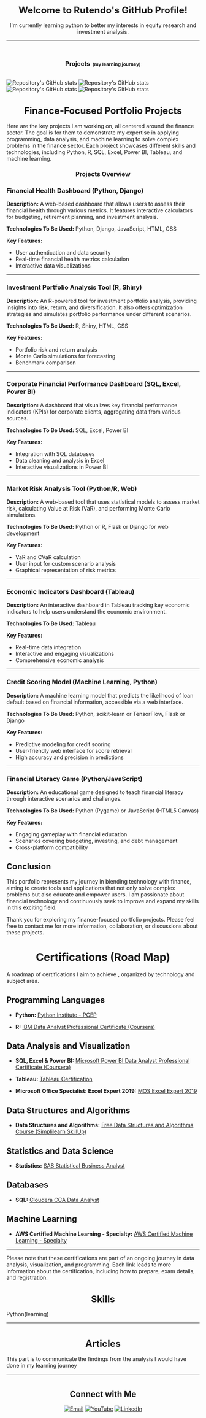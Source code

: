 <h1 align="center" style="font-size:24px;">Welcome to Rutendo's GitHub Profile!</h1>
<p align="center">I'm currently learning python to better my interests in equity research and investment analysis.</p>
<hr>
<h1 align="center">

  <span style="font-size: 16px;">Projects</span>
  <small style="font-size: 12px;">(my learning journey)</small>
</h1>


![Repository's GitHub stats](https://github-readme-stats.vercel.app/api/pin/?username=rutendofortunate&repo=Fundamental-Python-Basics
)
![Repository's GitHub stats](https://github-readme-stats.vercel.app/api/pin/?username=rutendofortunate&repo=Learning-Matplotlib-1
)
![Repository's GitHub stats](https://github-readme-stats.vercel.app/api/pin/?username=rutendofortunate&repo=Learning-Matplotlib-2
)
![Repository's GitHub stats](https://github-readme-stats.vercel.app/api/pin/?username=rutendofortunate&repo=Financial-Modelling
)


<h1 align="center" style="font-size:24px;">Finance-Focused Portfolio Projects</h1>

Here are the key projects I am working on, all centered around the finance sector. The goal is for them to demonstrate my expertise in applying programming, data analysis, and machine learning to solve complex problems in the finance sector. Each project showcases different skills and technologies, including Python, R, SQL, Excel, Power BI, Tableau, and machine learning.

<h1 align="center" style="font-size:16px;">Projects Overview</h1>

### Financial Health Dashboard (Python, Django)

**Description:** A web-based dashboard that allows users to assess their financial health through various metrics. It features interactive calculators for budgeting, retirement planning, and investment analysis.

**Technologies To Be Used:** Python, Django, JavaScript, HTML, CSS

**Key Features:**
- User authentication and data security
- Real-time financial health metrics calculation
- Interactive data visualizations

---

### Investment Portfolio Analysis Tool (R, Shiny)

**Description:** An R-powered tool for investment portfolio analysis, providing insights into risk, return, and diversification. It also offers optimization strategies and simulates portfolio performance under different scenarios.

**Technologies To Be Used:** R, Shiny, HTML, CSS

**Key Features:**
- Portfolio risk and return analysis
- Monte Carlo simulations for forecasting
- Benchmark comparison

---

### Corporate Financial Performance Dashboard (SQL, Excel, Power BI)

**Description:** A dashboard that visualizes key financial performance indicators (KPIs) for corporate clients, aggregating data from various sources.

**Technologies To Be Used:** SQL, Excel, Power BI

**Key Features:**
- Integration with SQL databases
- Data cleaning and analysis in Excel
- Interactive visualizations in Power BI

---

### Market Risk Analysis Tool (Python/R, Web)

**Description:** A web-based tool that uses statistical models to assess market risk, calculating Value at Risk (VaR), and performing Monte Carlo simulations.

**Technologies To Be Used:** Python or R, Flask or Django for web development

**Key Features:**
- VaR and CVaR calculation
- User input for custom scenario analysis
- Graphical representation of risk metrics

---

### Economic Indicators Dashboard (Tableau)

**Description:** An interactive dashboard in Tableau tracking key economic indicators to help users understand the economic environment.

**Technologies To Be Used:** Tableau

**Key Features:**
- Real-time data integration
- Interactive and engaging visualizations
- Comprehensive economic analysis

---

### Credit Scoring Model (Machine Learning, Python)

**Description:** A machine learning model that predicts the likelihood of loan default based on financial information, accessible via a web interface.

**Technologies To Be Used:** Python, scikit-learn or TensorFlow, Flask or Django

**Key Features:**
- Predictive modeling for credit scoring
- User-friendly web interface for score retrieval
- High accuracy and precision in predictions

---

### Financial Literacy Game (Python/JavaScript)

**Description:** An educational game designed to teach financial literacy through interactive scenarios and challenges.

**Technologies To Be Used:** Python (Pygame) or JavaScript (HTML5 Canvas)

**Key Features:**
- Engaging gameplay with financial education
- Scenarios covering budgeting, investing, and debt management
- Cross-platform compatibility

## Conclusion

This portfolio represents my journey in blending technology with finance, aiming to create tools and applications that not only solve complex problems but also educate and empower users. I am passionate about financial technology and continuously seek to improve and expand my skills in this exciting field.

Thank you for exploring my finance-focused portfolio projects. Please feel free to contact me for more information, collaboration, or discussions about these projects.



# <h1 align="center"> Certifications (Road Map) </h1>

A roadmap of certifications I aim to achieve , organized by technology and subject area.

## Programming Languages

- **Python:** [Python Institute - PCEP](https://pythoninstitute.org/pcep)

- **R:** [IBM Data Analyst Professional Certificate (Coursera)](https://www.coursera.org/professional-certificates/ibm-data-analyst-r-excel)

## Data Analysis and Visualization

- **SQL, Excel & Power BI:** [Microsoft Power BI Data Analyst Professional Certificate (Coursera)](https://www.coursera.org/professional-certificates/microsoft-power-bi-data-analyst)

- **Tableau:** [Tableau Certification](https://www.tableau.com/learn/certification)

- **Microsoft Office Specialist: Excel Expert 2019:** [MOS Excel Expert 2019](https://learn.microsoft.com/en-us/credentials/certifications/mos-excel-expert-2019/?practice-assessment-type=certification)

## Data Structures and Algorithms

- **Data Structures and Algorithms:** [Free Data Structures and Algorithms Course (Simplilearn SkillUp)](https://www.simplilearn.com/free-data-structures-algorithms-course-skillup)

## Statistics and Data Science

- **Statistics:** [SAS Statistical Business Analyst](https://www.sas.com/en_za/certification/credentials/advanced-analytics/statistical-business-analyst.html)

## Databases

- **SQL:** [Cloudera CCA Data Analyst](https://www.cloudera.com/services-and-support/training/cdhhdp-certification/cca-data-analyst.html)

## Machine Learning

- **AWS Certified Machine Learning - Specialty:** [AWS Certified Machine Learning - Specialty](https://aws.amazon.com/certification/certified-machine-learning-specialty/)

---

Please note that these certifications are part of an ongoing journey in data analysis, visualization, and programming. Each link leads to more information about the certification, including how to prepare, exam details, and registration.


<h1 align="center" style="font-size:24px;">Skills </h1>
<p align="left">Python(learning)</p>
<hr>
<h1 align="center">


<h1 align="center" style="font-size:24px;">Articles</h1>
<p align="left">This part is to communicate the findings from the analysis l would have done in my learning journey</p>
<hr>
<h1 align="center">
  

<h2 align="center">Connect with Me</h2>
<p align="center">
  <a href="mailto:rutendonate@gmail.com"><img src="https://img.shields.io/badge/-Email-blue?style=flat-square&logo=gmail" alt="Email"></a>
  <a href="https://www.youtube.com/@rutendofortunate" target="_blank"><img src="https://img.shields.io/badge/YouTube-FF0000?style=for-the-badge&logo=youtube&logoColor=white" alt="YouTube"></a>
  <a href="https://www.linkedin.com/in/rutendofortunate" target="_blank"><img src="https://img.shields.io/badge/LinkedIn-0077B5?style=for-the-badge&logo=linkedin&logoColor=white" alt="LinkedIn"></a>
  </p>






<!---
rutendofortunate/rutendofortunate is a ✨ special ✨ repository because its `README.md` (this file) appears on your GitHub profile.
You can click the Preview link to take a look at your changes.
--->

